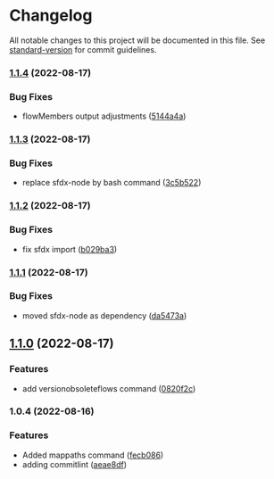 # Changelog

All notable changes to this project will be documented in this file. See [standard-version](https://github.com/conventional-changelog/standard-version) for commit guidelines.

### [1.1.4](https://github.com/Nakama-Partnering-Services/nakama-plugin-sfdx/compare/v1.1.3...v1.1.4) (2022-08-17)


### Bug Fixes

* flowMembers output adjustments ([5144a4a](https://github.com/Nakama-Partnering-Services/nakama-plugin-sfdx/commit/5144a4ac6acdabe01e66a5ce4bbd604bcf6cc383))

### [1.1.3](https://github.com/Nakama-Partnering-Services/nakama-plugin-sfdx/compare/v1.1.2...v1.1.3) (2022-08-17)


### Bug Fixes

* replace sfdx-node by bash command ([3c5b522](https://github.com/Nakama-Partnering-Services/nakama-plugin-sfdx/commit/3c5b522a32b17a3c3e5411dd2429c57426f84de2))

### [1.1.2](https://github.com/Nakama-Partnering-Services/nakama-plugin-sfdx/compare/v1.1.1...v1.1.2) (2022-08-17)


### Bug Fixes

* fix sfdx import ([b029ba3](https://github.com/Nakama-Partnering-Services/nakama-plugin-sfdx/commit/b029ba36ee00c726b7af97f648f41b0f96664da5))

### [1.1.1](https://github.com/Nakama-Partnering-Services/nakama-plugin-sfdx/compare/v1.1.0...v1.1.1) (2022-08-17)


### Bug Fixes

* moved sfdx-node as dependency ([da5473a](https://github.com/Nakama-Partnering-Services/nakama-plugin-sfdx/commit/da5473a76e525925e220918ec7f180fa85c0fb59))

## [1.1.0](https://github.com/Nakama-Partnering-Services/nakama-plugin-sfdx/compare/v1.0.4...v1.1.0) (2022-08-17)


### Features

* add versionobsoleteflows command ([0820f2c](https://github.com/Nakama-Partnering-Services/nakama-plugin-sfdx/commit/0820f2c0cde39c9eb7b5276128e9d25c3c1e028b))

### 1.0.4 (2022-08-16)


### Features

* Added mappaths command ([fecb086](https://github.com/Nakama-Partnering-Services/nakama-plugin-sfdx/commit/fecb086acedf5c7409168e01a4b5f814b83e173d))
* adding commitlint ([aeae8df](https://github.com/Nakama-Partnering-Services/nakama-plugin-sfdx/commit/aeae8df7886292e7bea2f6cd5bad8a5dadafaac4))

